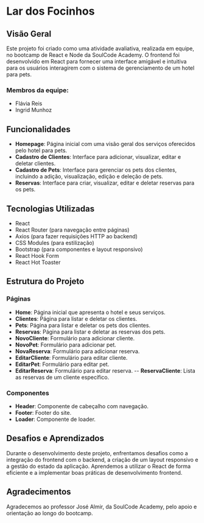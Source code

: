 # Lar dos Focinhos

## Visão Geral

Este projeto foi criado como uma atividade avaliativa, realizada em equipe, no bootcamp de React e Node da SoulCode Academy. O frontend foi desenvolvido em React para fornecer uma interface amigável e intuitiva para os usuários interagirem com o sistema de gerenciamento de um hotel para pets.

### Membros da equipe:
- Flávia Reis
- Ingrid Munhoz

## Funcionalidades

- **Homepage**: Página inicial com uma visão geral dos serviços oferecidos pelo hotel para pets.
- **Cadastro de Clientes**: Interface para adicionar, visualizar, editar e deletar clientes.
- **Cadastro de Pets**: Interface para gerenciar os pets dos clientes, incluindo a adição, visualização, edição e deleção de pets.
- **Reservas**: Interface para criar, visualizar, editar e deletar reservas para os pets.

## Tecnologias Utilizadas

- React
- React Router (para navegação entre páginas)
- Axios (para fazer requisições HTTP ao backend)
- CSS Modules (para estilização)
- Bootstrap (para componentes e layout responsivo)
- React Hook Form
- React Hot Toaster

## Estrutura do Projeto

### Páginas

- **Home**: Página inicial que apresenta o hotel e seus serviços.
- **Clientes**: Página para listar e deletar os clientes.
- **Pets**: Página para listar e deletar os pets dos clientes.
- **Reservas**: Página para listar e deletar as reservas dos pets.
- **NovoCliente**: Formulário para adicionar cliente.
- **NovoPet**: Formulário para adicionar pet.
- **NovaReserva**: Formulário para adicionar reserva.
- **EditarCliente**: Formulário para editar cliente.
- **EditarPet**: Formulário para editar pet.
- **EditarReserva**: Formulário para editar reserva.
-- **ReservaCliente**: Lista as reservas de um cliente específico.
### Componentes

- **Header**: Componente de cabeçalho com navegação.
- **Footer**: Footer do site.
- **Loader**: Componente de loader.


## Desafios e Aprendizados

Durante o desenvolvimento deste projeto, enfrentamos desafios como a integração do frontend com o backend, a criação de um layout responsivo e a gestão do estado da aplicação. Aprendemos a utilizar o React de forma eficiente e a implementar boas práticas de desenvolvimento frontend.

## Agradecimentos

Agradecemos ao professor José Almir, da SoulCode Academy, pelo apoio e orientação ao longo do bootcamp.
